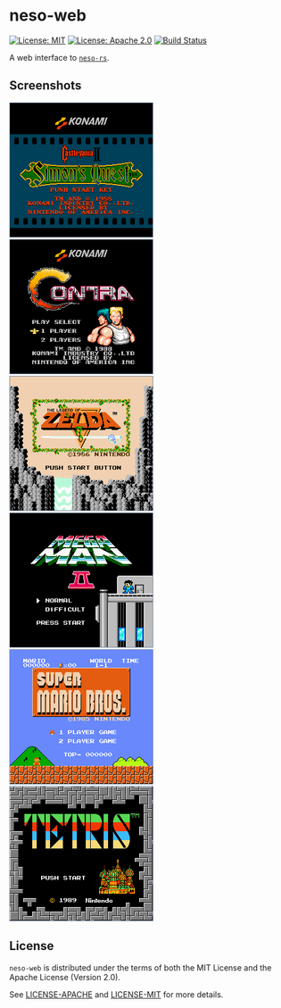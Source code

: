 # neso-web

[![License: MIT](https://img.shields.io/badge/License-MIT-yellow.svg)](https://opensource.org/licenses/MIT)
[![License: Apache 2.0](https://img.shields.io/badge/License-Apache%202.0-blue.svg)](https://opensource.org/licenses/Apache-2.0)
[![Build Status](https://travis-ci.org/jeffrey-xiao/neso-web.svg?branch=master)](https://travis-ci.org/jeffrey-xiao/neso-web)

A web interface to [`neso-rs`](https://gitlab.com/jeffrey-xiao/neso-rs).

## Screenshots

![Castlevania II](screenshots/castlevania_2.png 'Castlevania II')
![Contra](screenshots/contra.png 'Contra')
![Legend of Zelda](screenshots/legend_of_zelda.png 'Legend of Zelda')
![Mega Man II](screenshots/mega_man_2.png 'Mega Man II')
![Super Mario Bros](screenshots/super_mario_bros.png 'Super Mario Bros')
![Tetris](screenshots/tetris.png 'Tetris')

## License

`neso-web` is distributed under the terms of both the MIT License and the Apache License (Version
2.0).

See [LICENSE-APACHE](LICENSE-APACHE) and [LICENSE-MIT](LICENSE-MIT) for more details.
